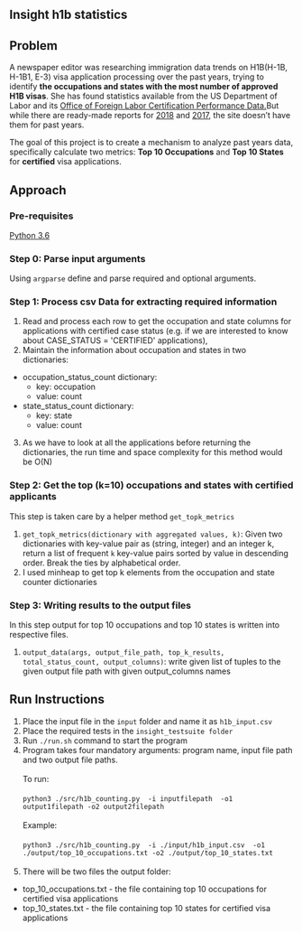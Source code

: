 ## Insight h1b statistics 

## Problem

A newspaper editor was researching immigration data trends on H1B(H-1B, H-1B1, E-3) visa application processing over the past years, trying to identify **the occupations and states with the most number of approved H1B visas**. She has found statistics available from the US Department of Labor and its [Office of Foreign Labor Certification Performance Data.]( https://www.foreignlaborcert.doleta.gov/performancedata.cfm#dis)But while there are ready-made reports for [2018](https://www.foreignlaborcert.doleta.gov/pdf/PerformanceData/2018/H-1B_Selected_Statistics_FY2018_Q4.pdf) and [2017](https://www.foreignlaborcert.doleta.gov/pdf/PerformanceData/2017/H-1B_Selected_Statistics_FY2017.pdf), the site doesn’t have them for past years.

The goal of this project is to create a mechanism to analyze past years data, specifically calculate two metrics: **Top 10 Occupations** and **Top 10 States** for **certified** visa applications. 

## Approach

### Pre-requisites
[Python 3.6](https://www.python.org/downloads/release/python-360/)
### Step 0: Parse input arguments
Using `argparse` define and parse required and optional arguments. 


### Step 1: Process csv Data for extracting required information
1. Read and process each row to get the occupation and state columns for applications with certified case status (e.g. if we are interested to know about CASE_STATUS = 'CERTIFIED' applications),
2. Maintain the information about occupation and states in two dictionaries:
  * occupation_status_count dictionary: 
    * key: occupation
    * value: count
  * state_status_count dictionary:
    * key: state
    * value: count
3. As we have to look at all the applications before returning the dictionaries, the run time and space complexity for this method would be O(N)


### Step 2: Get the top (k=10) occupations and states with certified applicants
This step is taken care by a helper method `get_topk_metrics`
1. `get_topk_metrics(dictionary with aggregated values, k)`: 
Given two dictionaries with key-value pair as (string, integer) and an integer k, return a list of frequent `k` key-value pairs sorted by value in descending order. Break the ties by alphabetical order.
2. I used minheap to get top k elements from the occupation and state counter dictionaries

### Step 3: Writing results to the output files
In this step output for top 10 occupations and top 10 states is written into respective files.
1. `output_data(args, output_file_path, top_k_results,
                            total_status_count,
                            output_columns)`: 
                            write given list of tuples to the given output file path with given output_columns names

## Run Instructions
1. Place the input file in the `input` folder and name it as `h1b_input.csv`
2. Place the required tests in the `insight_testsuite folder`
3. Run `./run.sh` command to start the program  
4. Program takes four mandatory arguments: program name, input file path and two output file paths. <br></br>
To run: <br></br>
`python3 ./src/h1b_counting.py  -i inputfilepath  -o1 output1filepath -o2 output2filepath` <br></br>
Example: <br></br>
`python3 ./src/h1b_counting.py  -i ./input/h1b_input.csv  -o1 ./output/top_10_occupations.txt -o2 ./output/top_10_states.txt` <br></br>
5. There will be two files the output folder:
  * top_10_occupations.txt - the file containing top 10 occupations for certified visa applications
  * top_10_states.txt - the file containing top 10 states for certified visa applications
